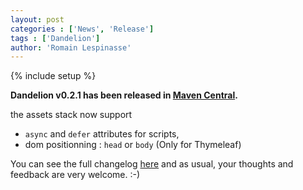 ```yaml
---
layout: post
categories : ['News', 'Release']
tags : ['Dandelion']
author: 'Romain Lespinasse'
---
```

{% include setup %}

**Dandelion v0.2.1 has been released in [Maven Central](http://search.maven.org/#search%7Cga%7C1%7Cdandelion).**

the assets stack now support
* `async` and `defer` attributes for scripts,
* dom positionning : `head` or `body` (Only for Thymeleaf)

You can see the full changelog [here](/dandelion/changelog.html) and as usual, your thoughts and feedback are very welcome. :-)